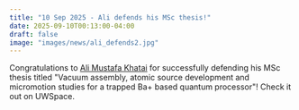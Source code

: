 ```yaml
---
title: "10 Sep 2025 - Ali defends his MSc thesis!"
date: 2025-09-10T00:13:00-04:00
draft: false
image: "images/news/ali_defends2.jpg"
---
```


Congratulations to [Ali Mustafa Khatai](/../members/Ali-Mustafa-Khatai/) for successfully defending his MSc thesis titled "Vacuum assembly, atomic source development and micromotion studies for a trapped Ba+ based quantum processor"!  Check it out on UWSpace.
